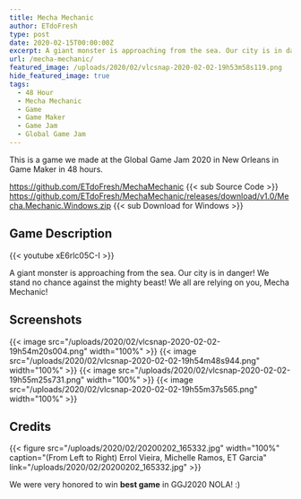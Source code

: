 ```yaml
---
title: Mecha Mechanic
author: ETdoFresh
type: post
date: 2020-02-15T00:00:00Z
excerpt: A giant monster is approaching from the sea. Our city is in danger! We stand no chance against the mighty beast! We all are relying on you, Mecha Mechanic!
url: /mecha-mechanic/
featured_image: /uploads/2020/02/vlcsnap-2020-02-02-19h53m58s119.png
hide_featured_image: true
tags:
  - 48 Hour
  - Mecha Mechanic
  - Game
  - Game Maker
  - Game Jam
  - Global Game Jam
---
```


This is a game we made at the Global Game Jam 2020 in New Orleans in Game Maker in 48 hours. 

https://github.com/ETdoFresh/MechaMechanic {{< sub Source Code >}}
https://github.com/ETdoFresh/MechaMechanic/releases/download/v1.0/Mecha.Mechanic.Windows.zip {{< sub Download for Windows >}}

## Game Description

{{< youtube xE6rlc05C-I >}}

A giant monster is approaching from the sea. Our city is in danger! We stand no chance against the mighty beast! We all are relying on you, Mecha Mechanic!

## Screenshots

{{< image src="/uploads/2020/02/vlcsnap-2020-02-02-19h54m20s004.png" width="100%" >}}
{{< image src="/uploads/2020/02/vlcsnap-2020-02-02-19h54m48s944.png" width="100%" >}}
{{< image src="/uploads/2020/02/vlcsnap-2020-02-02-19h55m25s731.png" width="100%" >}}
{{< image src="/uploads/2020/02/vlcsnap-2020-02-02-19h55m37s565.png" width="100%" >}}

## Credits

{{< figure src="/uploads/2020/02/20200202_165332.jpg" width="100%" caption="(From Left to Right) Errol Vieira, Michelle Ramos, ET Garcia" link="/uploads/2020/02/20200202_165332.jpg" >}}

We were very honored to win **best game** in GGJ2020 NOLA! :)